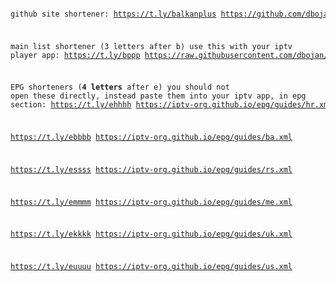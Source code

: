 
<code>
<pre>


github site shortener:
https://t.ly/balkanplus
https://github.com/dbojan/free-iptv-balkan-plus 

main list shortener (3 letters after b) use this with your iptv player app:
https://t.ly/bppp
https://raw.githubusercontent.com/dbojan/free-iptv-balkan-plus/main/balkan-plus.m3u

EPG shorteners (**4 letters** after e) you should not open these directly, instead paste them into your iptv app, in epg section:
https://t.ly/ehhhh
https://iptv-org.github.io/epg/guides/hr.xml 

https://t.ly/ebbbb
https://iptv-org.github.io/epg/guides/ba.xml

https://t.ly/essss
https://iptv-org.github.io/epg/guides/rs.xml

https://t.ly/emmmm
https://iptv-org.github.io/epg/guides/me.xml

https://t.ly/ekkkk
https://iptv-org.github.io/epg/guides/uk.xml

https://t.ly/euuuu
https://iptv-org.github.io/epg/guides/us.xml


